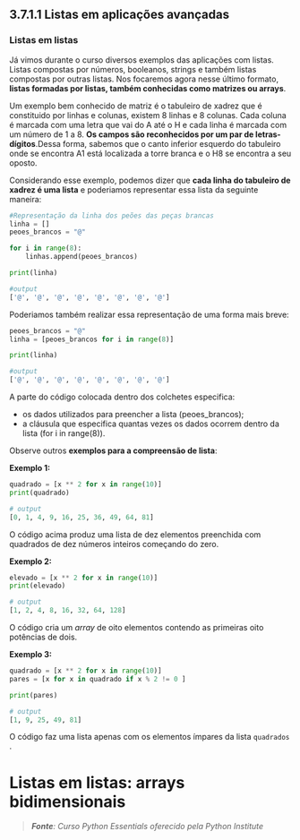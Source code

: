 ## 3.7.1.1 Listas em aplicações avançadas

### Listas em listas

Já vimos durante o curso diversos exemplos das aplicações com listas. Listas compostas por números, booleanos, strings e também listas compostas por outras listas. Nos focaremos agora nesse último formato, **listas formadas por listas, também conhecidas como matrizes ou arrays**. 

Um exemplo bem conhecido de matriz é o tabuleiro de xadrez que é constituido por linhas e colunas, existem 8 linhas e 8 colunas. Cada coluna é marcada com uma letra que vai do A até o H e cada linha é marcada com um número de 1 a 8. **Os campos são reconhecidos por um par de letras-dígitos**.Dessa forma, sabemos que o canto inferior esquerdo do tabuleiro onde se encontra A1 está localizada a torre branca e o H8 se encontra a seu oposto. 

Considerando esse exemplo, podemos dizer que **cada linha do tabuleiro de xadrez é uma lista** e poderiamos representar essa lista da seguinte maneira:

```python
#Representação da linha dos peões das peças brancas
linha = []
peoes_brancos = "@"

for i in range(8):
    linhas.append(peoes_brancos)

print(linha)

#output
['@', '@', '@', '@', '@', '@', '@', '@']
```
Poderiamos também realizar essa representação de uma forma mais breve:

```python
peoes_brancos = "@"
linha = [peoes_brancos for i in range(8)]

print(linha)

#output
['@', '@', '@', '@', '@', '@', '@', '@']
```

A parte do código colocada dentro dos colchetes especifica:

- os dados utilizados para preencher a lista (peoes_brancos);
- a cláusula que especifica quantas vezes os dados ocorrem dentro da lista (for i in range(8)).

Observe outros **exemplos para a compreensão de lista**:

**Exemplo 1:**

```python
quadrado = [x ** 2 for x in range(10)]
print(quadrado)

# output
[0, 1, 4, 9, 16, 25, 36, 49, 64, 81]
```   

O código acima produz uma lista de dez elementos preenchida com quadrados de dez números inteiros começando do zero.

**Exemplo 2:**
```python
elevado = [x ** 2 for x in range(10)]
print(elevado)

# output
[1, 2, 4, 8, 16, 32, 64, 128]
``` 

O código cria um *array* de oito elementos contendo as primeiras oito potências de dois.

**Exemplo 3:**
```python
quadrado = [x ** 2 for x in range(10)]
pares = [x for x in quadrado if x % 2 != 0 ]

print(pares)

# output
[1, 9, 25, 49, 81]
```

O código faz uma lista apenas com os elementos ímpares da lista ``quadrados`` .


# Listas em listas: arrays bidimensionais







>***Fonte**: Curso Python Essentials oferecido pela Python Institute*